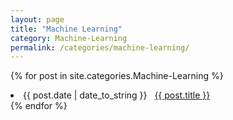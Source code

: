 ```yaml
---
layout: page
title: "Machine Learning"
category: Machine-Learning
permalink: /categories/machine-learning/
---
```


{% for post in site.categories.Machine-Learning %}
 <li><span>{{ post.date | date_to_string }}</span> &nbsp; <a href="{{ post.url | relative_url}}">{{ post.title }}</a></li>
{% endfor %}
